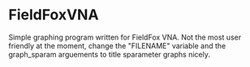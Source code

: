 # FieldFoxVNA

Simple graphing program written for FieldFox VNA. Not the most user friendly at the moment, change the "FILENAME" variable and the graph_sparam arguements to title sparameter graphs nicely.
